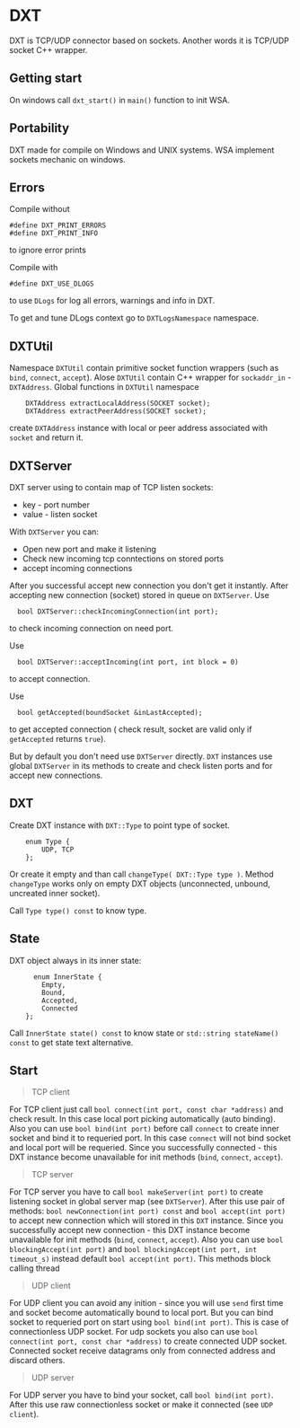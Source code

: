 # DXT

DXT is TCP/UDP connector based on sockets. Another words it is TCP/UDP socket C++ wrapper.

## Getting start
On windows call `dxt_start()` in `main()` function to init WSA.

## Portability
DXT made for compile on Windows and UNIX systems.
WSA implement sockets mechanic on windows.

## Errors

Compile without 
```
#define DXT_PRINT_ERRORS
#define DXT_PRINT_INFO
```
to ignore error prints

Compile with
```
#define DXT_USE_DLOGS
```
to use `DLogs` for log all errors, warnings and info in DXT.

To get and tune DLogs context go to `DXTLogsNamespace` namespace.

## DXTUtil

Namespace `DXTUtil` contain primitive socket function wrappers (such as `bind`, `connect`, `accept`).
Alose `DXTUtil` contain C++ wrapper for `sockaddr_in` - `DXTAddress`.
Global functions in `DXTUtil` namespace
```
    DXTAddress extractLocalAddress(SOCKET socket);
    DXTAddress extractPeerAddress(SOCKET socket);
```
create `DXTAddress` instance with local or peer address associated with `socket` and return it.

## DXTServer

DXT server using to contain map of TCP listen sockets:
- key - port number
- value - listen socket

With `DXTServer` you can:
- Open new port and make it listening
- Check new incoming tcp conntections on stored ports
- accept incoming connections

After you successful accept new connection you don't get it instantly. After accepting new connection (socket) stored in queue on `DXTServer`.
Use
```
  bool DXTServer::checkIncomingConnection(int port);
```
to check incoming connection on need port.

Use 
```
  bool DXTServer::acceptIncoming(int port, int block = 0)
```
to accept connection.

Use 
```
  bool getAccepted(boundSocket &inLastAccepted);
```
to get accepted connection ( check result, socket are valid only if `getAccepted` returns `true`).

But by default you don't need use `DXTServer` directly. `DXT` instances use global `DXTServer` in its methods to create and check listen ports and for accept new connections.

## DXT

Create DXT instance with `DXT::Type` to point type of socket.
```
    enum Type {
        UDP, TCP
    };
```
Or create it empty and than call `changeType( DXT::Type type )`. Method `changeType` works only on empty DXT objects (unconnected, unbound, uncreated inner socket).

Call `Type type() const` to know type.

## State

DXT object always in its inner state:
```
      enum InnerState {
        Empty,
        Bound,
        Accepted,
        Connected
    };
```
Call `InnerState state() const` to know state or `std::string stateName() const` to get state text alternative.

## Start

> TCP client

For TCP client just call `bool connect(int port, const char *address)` and check result. In this case local port picking automatically (auto binding).
Also you can use `bool bind(int port)` before call `connect` to create inner socket and bind it to requeried port. In this case `connect` will not
bind socket and local port will be requeried. Since you successfully connected - this DXT instance become unavailable for init methods (`bind`, `connect`, `accept`).

> TCP server

For TCP server you have to call `bool makeServer(int port)` to create listening socket in global server map (see `DXTServer`).
After this use pair of methods: `bool newConnection(int port) const` and `bool accept(int port)` to accept new connection which will stored in
this `DXT` instance. Since you successfully accept new connection - this DXT instance become unavailable for init methods (`bind`, `connect`, `accept`).
Also you can use `bool blockingAccept(int port)` and `bool blockingAccept(int port, int timeout_s)` instead default `bool accept(int port)`. This methods block calling thread

> UDP client

For UDP client you can avoid any inition - since you will use `send` first time and socket become automatically bound to local port. But you can bind socket
to requeried port on start using `bool bind(int port)`. This is case of connectionless UDP socket. 
For udp sockets you also can use `bool connect(int port, const char *address)` to create connected UDP socket. Connected socket receive datagrams only from 
connected address and discard others.

> UDP server

For UDP server you have to bind your socket, call `bool bind(int port)`. After this use raw connectionless socket or make it connected (see `UDP client`).


